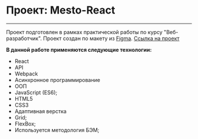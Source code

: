 # Проект: Mesto-React
-----
Проект подготовлен в рамках практической работы по курсу "Веб-разработчик". Проект создан по макету из [Figma](https://www.figma.com/file/vLsTwlh37TT770eU2e3vGp/JavaScript.-Sprint-4-Copy).
[Ссылка на проект](https://esaulkovaea.github.io/mesto-react/)


**В данной работе применяются следующие технологии:**
* React
* API
* Webpack
* Асинхронное программирование
* ООП
* JavaScript (ES6);
* HTML5
* CSS3
* Адаптивная верстка
* Grid;
* FlexBox;
* Используется методология БЭМ;
